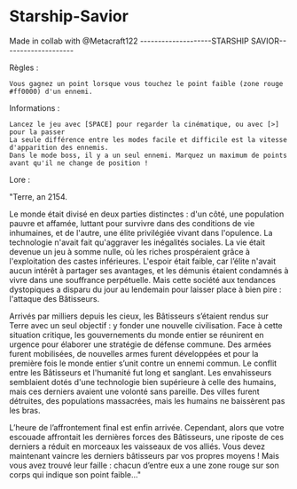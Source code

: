 # Starship-Savior
Made in collab with @Metacraft122
--------------------STARSHIP SAVIOR--------------------

Règles :

    Vous gagnez un point lorsque vous touchez le point faible (zone rouge #ff0000) d'un ennemi.

Informations :

    Lancez le jeu avec [SPACE] pour regarder la cinématique, ou avec [>] pour la passer
    La seule différence entre les modes facile et difficile est la vitesse d'apparition des ennemis.
    Dans le mode boss, il y a un seul ennemi. Marquez un maximum de points avant qu'il ne change de position !

Lore :

"Terre, an 2154.

Le monde était divisé en deux parties distinctes : d'un côté, une population pauvre et affamée, luttant pour survivre dans des conditions de vie inhumaines, et de l'autre, une élite privilégiée vivant dans l'opulence. La technologie n'avait fait qu'aggraver les inégalités sociales. La vie était devenue un jeu à somme nulle, où les riches prospéraient grâce à l'exploitation des castes inférieures. L'espoir était faible, car l’élite n'avait aucun intérêt à partager ses avantages, et les démunis étaient condamnés à vivre dans une souffrance perpétuelle. Mais cette société aux tendances dystopiques a disparu du jour au lendemain pour laisser place à bien pire : l'attaque des Bâtisseurs.

Arrivés par milliers depuis les cieux, les Bâtisseurs s’étaient rendus sur Terre avec un seul objectif : y fonder une nouvelle civilisation. Face à cette situation critique, les gouvernements du monde entier se réunirent en urgence pour élaborer une stratégie de défense commune. Des armées furent mobilisées, de nouvelles armes furent développées et pour la première fois le monde entier s’unit contre un ennemi commun. Le conflit entre les Bâtisseurs et l'humanité fut long et sanglant. Les envahisseurs semblaient dotés d'une technologie bien supérieure à celle des humains, mais ces derniers avaient une volonté sans pareille. Des villes furent détruites, des populations massacrées, mais les humains ne baissèrent pas les bras.

L’heure de l’affrontement final est enfin arrivée. Cependant, alors que votre escouade affrontait les dernières forces des Bâtisseurs, une riposte de ces derniers a réduit en morceaux les vaisseaux de vos alliés. Vous devez maintenant vaincre les derniers bâtisseurs par vos propres moyens ! Mais vous avez trouvé leur faille : chacun d’entre eux a une zone rouge sur son corps qui indique son point faible..."
